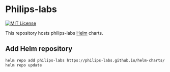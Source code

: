 # Philips-labs

[![MIT License](https://img.shields.io/github/license/philips-labs/helm-charts?style=for-the-badge)](https://opensource.org/licenses/MIT)

This repository hosts philips-labs [Helm](https://helm.sh) charts.

## Add Helm repository

```bash
helm repo add philips-labs https://philips-labs.github.io/helm-charts/
helm repo update
```
